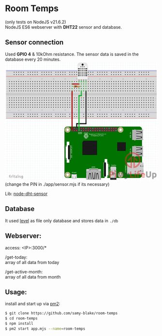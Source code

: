# Room Temps

(only tests on NodeJS v21.6.2)<br>
NodeJS ES6 webserver with **DHT22** sensor and database.

## Sensor connection

Used **GPIO 4** & 10kOhm resistance.
The sensor data is saved in the database every 20 minutes.
![](./assets/sensor.png)
(change the PIN in ./app/sensor.mjs if its necessary)

Lib: [node-dht-sensor](https://www.npmjs.com/package/node-dht-sensor)

## Database

It used [level](https://www.npmjs.com/package/level) as file only database and stores data in `./db`

## Webserver:

access: \<IP>:3000/\*

/get-today:<br>
array of all data from today

/get-active-month:<br>
array of all data from month

## Usage:

install and start up via [pm2](https://pm2.keymetrics.io/):

```bash
$ git clone https://github.com/samy-blake/room-temps
$ cd room-temps
$ npm install
$ pm2 start app.mjs --name=room-temps
```
